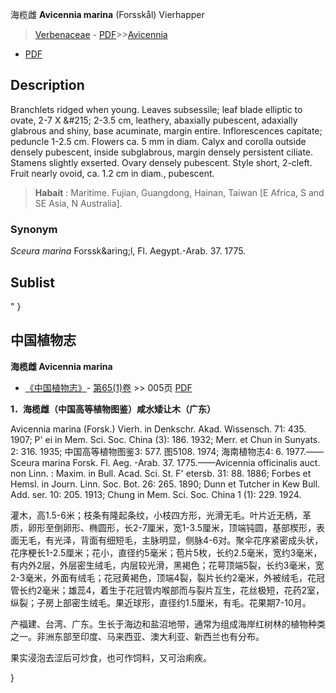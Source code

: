 海榄雌 **Avicennia marina** (Forsskål) Vierhapper

> [Verbenaceae](http://www.iplant.cn/info/Verbenaceae?t=foc) - [PDF](http://www.iplant.cn/foc/pdf/Verbenaceae.pdf)>>[Avicennia](http://www.iplant.cn/info/Avicennia?t=foc)
 - [PDF](http://www.iplant.cn/foc/pdf/Avicennia.pdf)

## Description

Branchlets ridged when young. Leaves subsessile; leaf blade elliptic to ovate, 2-7 X  &amp;#215; 2-3.5 cm, leathery, abaxially pubescent, adaxially glabrous and shiny, base acuminate, margin entire. Inflorescences capitate; peduncle 1-2.5 cm. Flowers ca. 5 mm in diam. Calyx and corolla outside densely pubescent, inside subglabrous, margin densely persistent ciliate. Stamens slightly exserted. Ovary densely pubescent. Style short, 2-cleft. Fruit nearly ovoid, ca. 1.2 cm in diam., pubescent.


> **Habait** : 
> Maritime. Fujian, Guangdong, Hainan, Taiwan [E Africa, S  and  SE  Asia,  N  Australia]. <BR>

### Synonym
*Sceura marina* Forssk&amp;aring;l, Fl. Aegypt.-Arab. 37. 1775.


## Sublist
"
}
## 中国植物志



**海榄雌 Avicennia marina**

* [《中国植物志》](http://www.iplant.cn/frps)- [第65(1)卷](http://www.iplant.cn/frps/vol/65(1)) >> 005页 [PDF](http://www.iplant.cn/frps/pdf/65(1)/005.pdf)


**1．海榄雌（中国高等植物图鉴）咸水矮让木（广东）**

Avicennia marina (Forsk.) Vierh. in Denkschr. Akad. Wissensch. 71: 435. 1907; P' ei in Mem. Sci. Soc. China (3): 186. 1932; Merr. et Chun in Sunyats. 2: 316. 1935; 中国高等植物图鉴3: 577. 图5108. 1974; 海南植物志4: 6. 1977.——Sceura marina Forsk. Fl. Aeg. -Arab. 37. 1775.——Avicennia officinalis auct. non Linn. : Maxim. in Bull. Acad. Sci. St. F' etersb. 31: 88. 1886; Forbes et Hemsl. in Journ. Linn. Soc. Bot. 26: 265. 1890; Dunn et Tutcher in Kew Bull. Add. ser. 10: 205. 1913; Chung in Mem. Sci. Soc. China 1 (1): 229. 1924.

灌木，高1.5-6米；枝条有隆起条纹，小枝四方形，光滑无毛。叶片近无柄，革质，卵形至倒卵形、椭圆形，长2-7厘米，宽1-3.5厘米，顶端钝圆，基部楔形，表面无毛，有光泽，背面有细短毛，主脉明显，侧脉4-6对。聚伞花序紧密成头状，花序梗长1-2.5厘米；花小，直径约5毫米；苞片5枚，长约2.5毫米，宽约3毫米，有内外2层，外层密生绒毛，内层较光滑，黑褐色；花萼顶端5裂，长约3毫米，宽2-3毫米，外面有绒毛；花冠黄褐色，顶端4裂，裂片长约2毫米，外被绒毛，花冠管长约2毫米；雄蕊4，着生于花冠管内喉部而与裂片互生，花丝极短，花药2室，纵裂；子房上部密生绒毛。果近球形，直径约1.5厘米，有毛。花果期7-10月。

产福建、台湾、广东。生长于海边和盐沼地带，通常为组成海岸红树林的植物种类之一。非洲东部至印度、马来西亚、澳大利亚、新西兰也有分布。

果实浸泡去涩后可炒食，也可作饲料，又可治痢疾。



}
